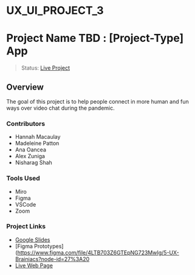 # UX_UI_PROJECT_3
# Project Name TBD : [Project-Type] App
> Status: [Live Project](https://username.github.io/UX_UI_PROJECT_3/)
## Overview
The goal of this project is to help people connect in more human and fun ways over video chat during the pandemic.
### Contributors
* Hannah Macaulay
* Madeleine Patton
* Ana Oancea
* Alex Zuniga
* Nisharag Shah
### Tools Used
* Miro
* Figma
* VSCode
* Zoom
### Project Links
- [Google Slides](url-link-here)
- [Figma Prototypes](https://www.figma.com/file/4LTB703Z6GTEpNG723MwIg/5-UX-Brainiacs?node-id=27%3A20
- [Live Web Page](https://username.github.io/UX_UI_PROJECT_3/)
